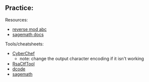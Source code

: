 Practice:
- 

Resources:
- [reverse mod abc](https://stackoverflow.com/questions/49818392/how-to-find-reverse-of-powa-b-c-in-python)
- [sagemath docs](https://doc.sagemath.org/html/en/index.html)

Tools/cheatsheets:
- [CyberChef](https://cyberchef.org/)
	- note: change the output character encoding if it isn't working
- [RsaCtfTool](https://github.com/RsaCtfTool/RsaCtfTool)
- [dcode](https://www.dcode.fr/en)
- [sagemath](https://www.sagemath.org/)

